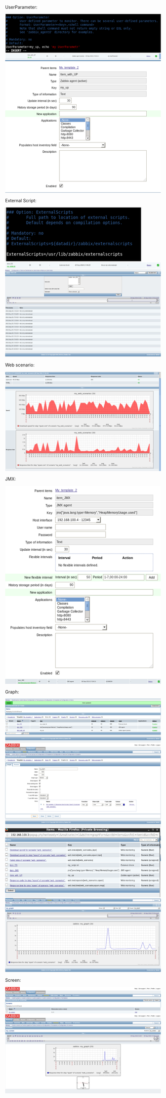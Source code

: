 UserParameter:

![](https://github.com/antontkachenka/zabbix/blob/zabbix_task3/screenshots/1.png)
![](https://github.com/antontkachenka/zabbix/blob/zabbix_task3/screenshots/1-1.png)
![](https://github.com/antontkachenka/zabbix/blob/zabbix_task3/screenshots/1-2.png)

External Script:

![](https://github.com/antontkachenka/zabbix/blob/zabbix_task3/screenshots/2.png)
![](https://github.com/antontkachenka/zabbix/blob/zabbix_task3/screenshots/2-1.png)
![](https://github.com/antontkachenka/zabbix/blob/zabbix_task3/screenshots/2-2.png)

Web scenario:

![](https://github.com/antontkachenka/zabbix/blob/zabbix_task3/screenshots/3.png)

JMX:

![](https://github.com/antontkachenka/zabbix/blob/zabbix_task3/screenshots/4.png)
![](https://github.com/antontkachenka/zabbix/blob/zabbix_task3/screenshots/4-1.png)

Graph:

![](https://github.com/antontkachenka/zabbix/blob/zabbix_task3/screenshots/5.png)
![](https://github.com/antontkachenka/zabbix/blob/zabbix_task3/screenshots/5-1.png)
![](https://github.com/antontkachenka/zabbix/blob/zabbix_task3/screenshots/5-3.png)
![](https://github.com/antontkachenka/zabbix/blob/zabbix_task3/screenshots/5-4.png)

Screen:

![](https://github.com/antontkachenka/zabbix/blob/zabbix_task3/screenshots/6.png)
![](https://github.com/antontkachenka/zabbix/blob/zabbix_task3/screenshots/6-1.png)
